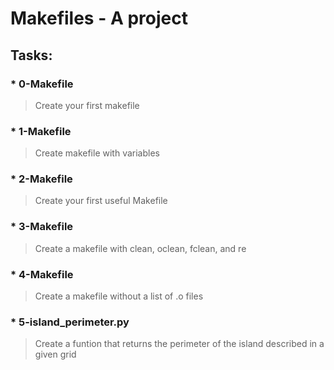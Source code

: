 # Makefiles - A project

## Tasks:

### * 0-Makefile
> Create your first makefile
### * 1-Makefile
> Create makefile with variables
### * 2-Makefile
> Create your first useful Makefile
### * 3-Makefile
> Create a makefile with clean, oclean, fclean, and re
### * 4-Makefile
> Create a makefile without a list of .o files
### * 5-island_perimeter.py
> Create a funtion that returns the perimeter of the island described in a given grid 
